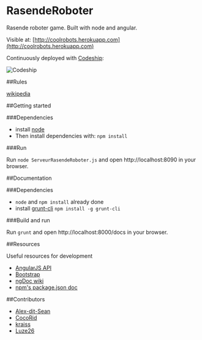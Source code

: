 RasendeRoboter
==============

Rasende roboter game. Built with node and angular.

Visible at: [http://coolrobots.herokuapp.com](http://coolrobots.herokuapp.com)

Continuously deployed with [Codeship](http://www.codeship.io):

![Codeship](https://www.codeship.io/projects/ac1b4880-2f49-0131-b419-22135f4e7ccd/status)


##Rules

[wikipedia](http://en.wikipedia.org/wiki/Ricochet_Robot)

##Getting started

###Dependencies
* install [node](http://nodejs.org)
* Then install dependencies with: `npm install`

###Run

Run `node ServeurRasendeRoboter.js` and open http://localhost:8090 in your browser.

##Documentation

###Dependencies
* `node` and `npm install` already done
* install [grunt-cli](https://github.com/gruntjs/grunt-cli) `npm install -g grunt-cli`

###Build and run

Run `grunt` and open http://localhost:8000/docs in your browser.

##Resources

Useful resources for development
* [AngularJS API](http://docs.angularjs.org/api/)
* [Bootstrap](http://getbootstrap.com/)
* [ngDoc wiki](https://github.com/angular/angular.js/wiki/Writing-AngularJS-Documentation)
* [npm's package.json doc](https://npmjs.org/doc/json.html)

##Contributors

* [Alex-dit-Sean](https://github.com/Alex-dit-Sean)
* [CocoRid](https://github.com/CocoRid)
* [kraiss](https://github.com/kraiss)
* [Luze26](https://github.com/Luze26)
